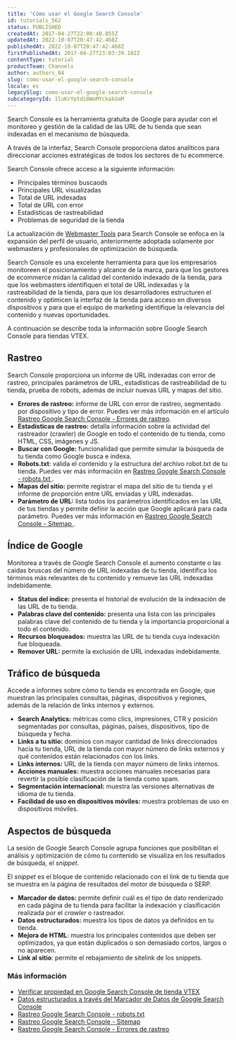 ```yaml
---
title: 'Cómo usar el Google Search Console'
id: tutorials_562
status: PUBLISHED
createdAt: 2017-04-27T22:00:40.855Z
updatedAt: 2022-10-07T20:47:42.468Z
publishedAt: 2022-10-07T20:47:42.468Z
firstPublishedAt: 2017-04-27T23:03:39.102Z
contentType: tutorial
productTeam: Channels
author: authors_84
slug: como-usar-el-google-search-console
locale: es
legacySlug: como-usar-el-google-search-console
subcategoryId: 1luKrYptdi8WoMYckakUaM
---
```


Search Console es la herramienta gratuita de Google para ayudar con el monitoreo y gestión de la calidad de las URL de tu tienda que sean indexadas en el mecanismo de búsqueda.

A través de la interfaz, Search Console proporciona datos analíticos para direccionar acciones estratégicas de todos los sectores de tu ecommerce.

Search Console ofrece acceso a la siguiente información: 
* Principales términos buscaods
* Principales URL visualizadas
* Total de URL indexadas 
* Total de URL con error
* Estadísticas de rastreabilidad
* Problemas de seguridad de la tienda

La actualización de [Webmaster Tools](https://developers.google.com/search) para Search Console se enfoca en la expansión del perfil de usuario, anteriormente adoptada solamente por webmasters y profesionales de optimización de búsqueda.

Search Console es una excelente herramienta para que los empresarios monitoreen el posicionamiento y alcance de la marca, para que los gestores de ecommerce midan la calidad del contenido indexado de la tienda, para que los webmasters identifiquen el total de URL indexadas y la rastreabilidad de la tienda, para que los desarrolladores estructuren el contenido y optimicen la interfaz de la tienda para acceso en diversos dispositivos y para que el equipo de marketing identifique la relevancia del contenido y nuevas oportunidades.

A continuación se describe toda la información sobre Google Search Console para tiendas VTEX.

## Rastreo

Search Console proporciona un informe de URL indexadas con error de rastreo, principales parámetros de URL, estadísticas de rastreabilidad de tu tienda, prueba de robots, además de incluir nuevas URL y mapas del sitio.

- **Errores de rastreo:** informe de URL con error de rastreo, segmentado por dispositivo y tipo de error. Puedes ver más información en el artículo [Rastreo Google Search Console - Errores de rastreo](https://help.vtex.com/es/tutorial/rastreamento-google-search-console-erros-de-rastreamento--tutorials_568).
- **Estadísticas de rastreo:** detalla información sobre la actividad del rastreador (crawler) de Google en todo el contenido de tu tienda, como HTML, CSS, imágenes y JS.
- **Buscar con Google:** funcionalidad que permite simular la búsqueda de tu tienda como Google busca e indexa.
- **Robots.txt**: valida el contenido y la estructura del archivo robot.txt de tu tienda. Puedes ver más información en [Rastreo Google Search Console - robots.txt
](https://help.vtex.com/es/tutorial/rastreamento-google-search-console-robots-txt--tutorials_574).
- **Mapas del sitio:** permite registrar el mapa del sitio de tu tienda y el informe de proporción entre URL enviadas y URL indexadas.
- **Parámetro de URL:** lista todos los parámetros identificados en las URL de tus tiendas y permite definir la acción que Google aplicará para cada parámetro. Puedes ver más información en [Rastreo Google Search Console - Sitemap
](https://help.vtex.com/pt/tutorial/rastreamento-google-search-console-sitemap--tutorials_575).

## Índice de Google

Monitorea a través de Google Search Console el aumento constante o las caídas bruscas del número de URL indexadas de tu tienda, identifica los términos más relevantes de tu contenido y remueve las URL indexadas indebidamente.

- **Status del índice:** presenta el historial de evolución de la indexación de las URL de tu tienda.
- **Palabras clave del contenido:** presenta una lista con las principales palabras clave del contenido de tu tienda y la importancia proporcional a todo el contenido.
- **Recursos bloqueados:** muestra las URL de tu tienda cuya indexación fue bloqueada.
- **Remover URL:** permite la exclusión de URL indexadas indebidamente.

## Tráfico de búsqueda

Accede a informes sobre cómo tu tienda es encontrada en Google, que muestran las principales consultas, páginas, dispositivos y regiones, además de la relación de links internos y externos.

- **Search Analytics:** métricas como clics, impresiones, CTR y posición segmentadas por consultas, páginas, países, dispositivos, tipo de búsqueda y fecha.
- **Links a tu sitio:** dominios con mayor cantidad de links direccionados hacia tu tienda, URL de la tienda con mayor número de links externos y qué contenidos están relacionados con los links.
- **Links internos:** URL de la tienda con mayor número de links internos.
- **Acciones manuales:** muestra acciones manuales necesarias para revertir la posible clasificación de la tienda como spam.
- **Segmentación internacional:** muestra las versiones alternativas de idioma de tu tienda.
- **Facilidad de uso en dispositivos móviles:** muestra problemas de uso en dispositivos móviles.

## Aspectos de búsqueda

La sesión de Google Search Console agrupa funciones que posibilitan el análisis y optimización de cómo tu contenido se visualiza en los resultados de búsqueda, el _snippet_.

El _snippet_ es el bloque de contenido relacionado con el link de tu tienda que se muestra en la página de resultados del motor de búsqueda o SERP.

- **Marcador de datos:** permite definir cuál es el tipo de dato renderizado en cada página de tu tienda para facilitar la indexación y clasificación realizada por el _crawler_ o rastreador.
- **Datos estructurados:** muestra los tipos de datos ya definidos en tu tienda.
- **Mejora de HTML**: muestra los principales contenidos que deben ser optimizados, ya que están duplicados o son demasiado cortos, largos o no aparecen.
- **Link al sitio**: permite el rebajamiento de sitelink de los snippets.

### Más información

- [Verificar propiedad en Google Search Console de tienda VTEX](https://help.vtex.com/es/tutorial/como-verificar-propriedade-no-google-search-console-de-loja-vtex--frequentlyAskedQuestions_594)
- [Datos estructurados a través del Marcador de Datos de Google Search Console](https://help.vtex.com/es/tutorial/dados-estruturados-atraves-do-marcador-de-dados-do-google-search-console--tutorials_560)
- [Rastreo Google Search Console - robots.txt](https://help.vtex.com/es/tutorial/rastreamento-google-search-console-robots-txt--tutorials_574)
- [Rastreo Google Search Console - Sitemap](https://help.vtex.com/es/tutorial/rastreamento-google-search-console-sitemap--tutorials_575)
- [Rastreo Google Search Console - Errores de rastreo](https://help.vtex.com/es/tutorial/rastreamento-google-search-console-erros-de-rastreamento--tutorials_568)

